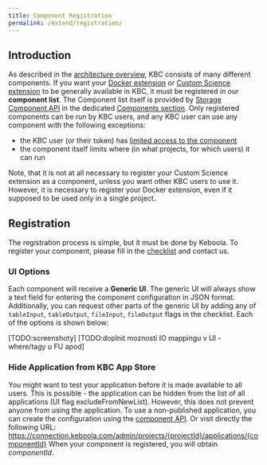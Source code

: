 ```yaml
---
title: Component Registration
permalink: /extend/registration/
---
```


## Introduction
As described in the [architecture overview](/architecture/), KBC consists of many different components. If you want your [Docker extension](/extend/docker/) or [Custom Science extension](/extend/custom-science/) to be generally available in KBC, it must be registered in our **component list**. The Component list itself is provided by [Storage Component API](http://docs.keboola.apiary.io/#) in the dedicated [Components section](http://docs.keboola.apiary.io/#reference/components). 
Only registered components can be run by KBC users, and any KBC user can use any component with the following exceptions:

- the KBC user (or their token) has [limited access to the component](/token-permissions/)
- the component itself limits where (in what projects, for which users) it can run

Note, that it is not at all necessary to register your Custom Science extension as a component, unless you want other KBC users to use it. 
However, it is necessary to register your Docker extension, even if it supposed to be used only in a single project.


## Registration
The registration process is simple, but it must be done by Keboola. To register your component, please fill in the [checklist](/extend/registration/checklist) and contact us.

### UI Options
Each component will receive a **Generic UI**. The generic UI will always show a text field for entering the component configuration in JSON format. Additionally, you can request other parts of the generic UI by adding any of `tableInput`, `tableOutput`, `fileInput`, `fileOutput` flags in the checklist. Each of the options is shown below:

[TODO:screenshoty]
[TODO:doplnit moznosti IO mappingu v UI - where/tagy u FU apod]

### Hide Application from KBC App Store
You might want to test your application before it is made available to all users. This is possible - the application can be hidden from the list of all applications (UI flag excludeFromNewList). However, this does not prevent anyone from using the application.
To use a non-published application, you can create the configuration using the [component API](http://docs.keboola.apiary.io/#reference/components/create-config/create-config). Or visit directly the following URL: https://connection.keboola.com/admin/projects/{projectId}/applications/{componentId}
When your component is registered, you will obtain *componentId*.

